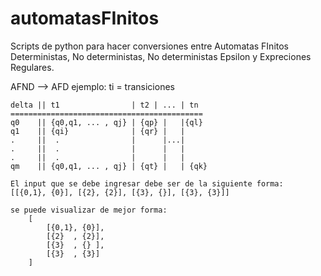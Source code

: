 # automatasFInitos
Scripts de python para hacer conversiones entre Automatas FInitos Deterministas, No deterministas, No deterministas Epsilon y Expreciones Regulares.

AFND --> AFD 
    ejemplo:
    ti = transiciones

    delta || t1                | t2 | ... | tn
    ===========================================
    q0    || {q0,q1, ... , qj} | {qp} |   |{ql}
    q1    || {qi}              | {qr} |   |
    .     ||  .                |      |...|
    .     ||  .                |      |   |
    .     ||  .                |      |   |
    qm    || {q0,q1, ... , qj} | {qt} |   | {qk}

    El input que se debe ingresar debe ser de la siguiente forma:
    [[{0,1}, {0}], [{2}, {2}], [{3}, {}], [{3}, {3}]]

    se puede visualizar de mejor forma:
        [
            [{0,1}, {0}],
            [{2}  , {2}],
            [{3}  , {} ], 
            [{3}  , {3}]
        ]